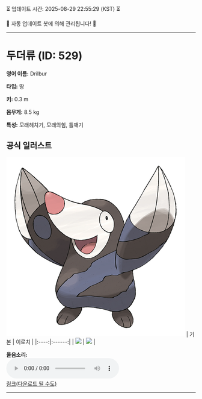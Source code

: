 
⏳ 업데이트 시간: 2025-08-29 22:55:29 (KST) ⏳

🤖 자동 업데이트 봇에 의해 관리됩니다! 🤖

---

# 두더류 (ID: 529)
**영어 이름:** Drilbur

**타입:** 땅

**키:** 0.3 m

**몸무게:** 8.5 kg

**특성:** 모래헤치기, 모래의힘, 틀깨기

## 공식 일러스트
![](https://raw.githubusercontent.com/PokeAPI/sprites/master/sprites/pokemon/other/official-artwork/529.png)
| 기본 | 이로치 |
|:----:|:------:|
| <img src="http://play.pokemonshowdown.com/sprites/ani/drilbur.gif" width="200"> | <img src="http://play.pokemonshowdown.com/sprites/ani-shiny/drilbur.gif" width="200"> |

**울음소리:**<br><audio controls src="https://raw.githubusercontent.com/PokeAPI/cries/main/cries/pokemon/latest/529.ogg"></audio><br> [링크(다운로드 될 수도)](https://raw.githubusercontent.com/PokeAPI/cries/main/cries/pokemon/latest/529.ogg)


---
